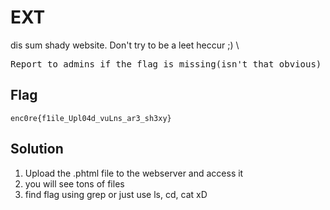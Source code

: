 # EXT
dis sum shady website. Don't try to be a leet heccur ;) \
<pre>
Report to admins if the flag is missing(isn't that obvious) or you are unable to get a connection back.
</pre>

## Flag
```
enc0re{f1ile_Upl04d_vuLns_ar3_sh3xy}
```

## Solution
1. Upload the .phtml file to the webserver and access it
2. you will see tons of files
3. find flag using grep or just use ls, cd, cat xD